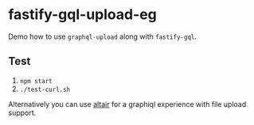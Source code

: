 # fastify-gql-upload-eg

Demo how to use `graphql-upload` along with `fastify-gql`.

## Test

1. `npm start`
2. `./test-curl.sh`

Alternatively you can use [altair](https://altair.sirmuel.design/) for a graphiql experience with file upload support.